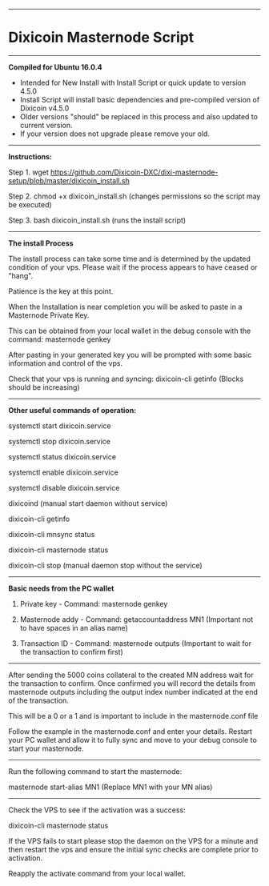 ****************
# Dixicoin Masternode Script
****************

**Compiled for Ubuntu 16.0.4** 

- Intended for New Install with Install Script or quick update to version 4.5.0
- Install Script will install basic dependencies and pre-compiled version of Dixicoin v4.5.0
- Older versions "should" be replaced in this process and also updated to current version.
- If your version does not upgrade please remove your old.

****************
**Instructions:** 

Step 1. wget https://github.com/Dixicoin-DXC/dixi-masternode-setup/blob/master/dixicoin_install.sh

Step 2. chmod +x dixicoin_install.sh (changes permissions so the script may be executed)

Step 3. bash dixicoin_install.sh (runs the install script)


****************
**The install Process**

The install process can take some time and is determined by the updated condition of your vps. Please wait if the process appears to have ceased or "hang". 

Patience is the key at this point.

When the Installation is near completion you will be asked to paste in a Masternode Private Key.

This can be obtained from your local wallet in the debug console with the command: masternode genkey

After pasting in your generated key you will be prompted with some basic information and control of the vps. 

Check that your vps is running and syncing: dixicoin-cli getinfo (Blocks should be increasing)

****************
**Other useful commands of operation:**

systemctl start dixicoin.service

systemctl stop dixicoin.service

systemctl status dixicoin.service

systemctl enable dixicoin.service

systemctl disable dixicoin.service


dixicoind (manual start daemon without service)

dixicoin-cli getinfo

dixicoin-cli mnsync status

dixicoin-cli masternode status

dixicoin-cli stop (manual daemon stop without the service)

****************
**Basic needs from the PC wallet**

1. Private key - Command: masternode genkey

2. Masternode addy - Command: getaccountaddress MN1 (Important not to have spaces in an alias name)

3. Transaction ID - Command: masternode outputs (Important to wait for the transaction to confirm first)

****************
After sending the 5000 coins collateral to the created MN address wait for the transaction to confirm.
Once confirmed you will record the details from masternode outputs including the output index number indicated at the end of the transaction. 

This will be a 0 or a 1 and is important to include in the masternode.conf file

Follow the example in the masternode.conf and enter your details. Restart your PC wallet and allow it to fully sync
and move to your debug console to start your masternode.

****************
Run the following command to start the masternode:

masternode start-alias MN1 (Replace MN1 with your MN alias)

****************
Check the VPS to see if the activation was a success:

dixicoin-cli masternode status

If the VPS fails to start please stop the daemon on the VPS for a minute and then restart the vps and ensure the initial sync checks are complete prior to activation. 

Reapply the activate command from your local wallet.

